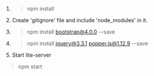 1. >npm install

2. Create 'gitignore' file and include 'node_modules' in it.

3. >npm install bootstrap@4.0.0 --save
4. >npm install jquery@3.3.1 popper.js@1.12.9 --save
5. Start lite-server
>npm start 